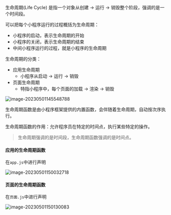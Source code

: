 生命周期(Life Cycle) 是指一个对象从创建 -> 运行 -> 销毁整个阶段，强调的是一个时间段。

可以把每个小程序运行的过程概括为生命周期：

- 小程序的启动，表示生命周期的开始
- 小程序的关闭，表示生命周期的结束
- 中间小程序运行的过程，就是小程序的生命周期

生命周期的分类：

- 应用生命周期
  - 小程序从启动 -> 运行 -> 销毁
- 页面生命周期
  - 特指小程序中，每个页面的加载 -> 渲染 -> 销毁

![image-20230501145548788](http://cdn.789ak.com/img/image-20230501145548788.png)

生命周期函数是由小程序框架提供的内置函数，会伴随着生命周期，自动按次序执行。

生命周期函数的作用：允许程序员在特定的时间点，执行某些特定的操作。

> 生命周期强调的是时间段，生命周期函数强调的是时间点。

#### 应用的生命周期函数

在`app.js`中进行声明

![image-20230501150032718](http://cdn.789ak.com/img/image-20230501150032718.png)

#### 页面的生命周期函数

在`页面.js`中进行声明

![image-20230501150130083](http://cdn.789ak.com/img/image-20230501150130083.png)